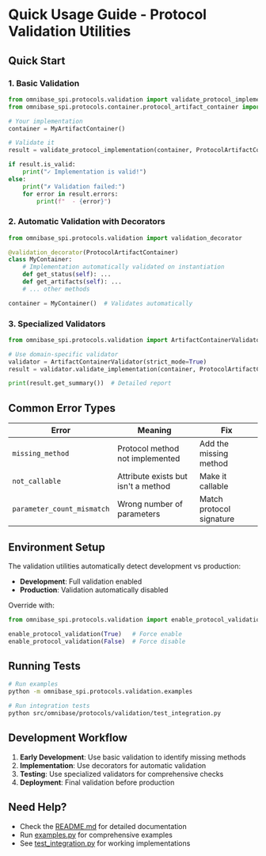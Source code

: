 # Quick Usage Guide - Protocol Validation Utilities

## Quick Start

### 1. Basic Validation
```python
from omnibase_spi.protocols.validation import validate_protocol_implementation
from omnibase_spi.protocols.container.protocol_artifact_container import ProtocolArtifactContainer

# Your implementation
container = MyArtifactContainer()

# Validate it
result = validate_protocol_implementation(container, ProtocolArtifactContainer)

if result.is_valid:
    print("✓ Implementation is valid!")
else:
    print("✗ Validation failed:")
    for error in result.errors:
        print(f"  - {error}")
```

### 2. Automatic Validation with Decorators
```python
from omnibase_spi.protocols.validation import validation_decorator

@validation_decorator(ProtocolArtifactContainer)
class MyContainer:
    # Implementation automatically validated on instantiation
    def get_status(self): ...
    def get_artifacts(self): ...
    # ... other methods

container = MyContainer()  # Validates automatically
```

### 3. Specialized Validators
```python
from omnibase_spi.protocols.validation import ArtifactContainerValidator

# Use domain-specific validator
validator = ArtifactContainerValidator(strict_mode=True)
result = validator.validate_implementation(container, ProtocolArtifactContainer)

print(result.get_summary())  # Detailed report
```

## Common Error Types

| Error | Meaning | Fix |
|-------|---------|-----|
| `missing_method` | Protocol method not implemented | Add the missing method |
| `not_callable` | Attribute exists but isn't a method | Make it callable |
| `parameter_count_mismatch` | Wrong number of parameters | Match protocol signature |

## Environment Setup

The validation utilities automatically detect development vs production:

- **Development**: Full validation enabled
- **Production**: Validation automatically disabled

Override with:
```python
from omnibase_spi.protocols.validation import enable_protocol_validation

enable_protocol_validation(True)   # Force enable
enable_protocol_validation(False)  # Force disable
```

## Running Tests

```bash
# Run examples
python -m omnibase_spi.protocols.validation.examples

# Run integration tests  
python src/omnibase/protocols/validation/test_integration.py
```

## Development Workflow

1. **Early Development**: Use basic validation to identify missing methods
2. **Implementation**: Use decorators for automatic validation  
3. **Testing**: Use specialized validators for comprehensive checks
4. **Deployment**: Final validation before production

## Need Help?

- Check the [README.md](./README.md) for detailed documentation
- Run [examples.py](./examples.py) for comprehensive examples
- See [test_integration.py](./test_integration.py) for working implementations